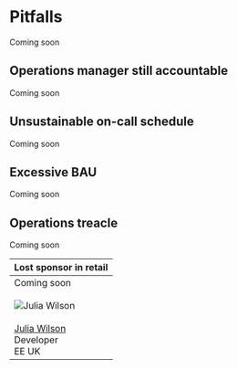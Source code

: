 # Pitfalls

Coming soon

## Operations manager still accountable

Coming soon

## Unsustainable on-call schedule

Coming soon

## Excessive BAU

Coming soon

## Operations treacle

Coming soon

|Lost sponsor in retail|
|---|
|Coming soon<br><br>![Julia Wilson](../.gitbook/assets/practices/julia-wilson.jpg)<br><br>[Julia Wilson](https://www.linkedin.com/in/julia-l-wilson/)<br>Developer<br>EE UK|